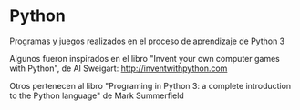 # Python

Programas y juegos realizados en el proceso de aprendizaje de Python 3

Algunos fueron inspirados en el libro "Invent your own computer games with Python", de Al Sweigart: http://inventwithpython.com

Otros pertenecen al libro "Programing in Python 3: a complete introduction to the Python language" de Mark Summerfield
